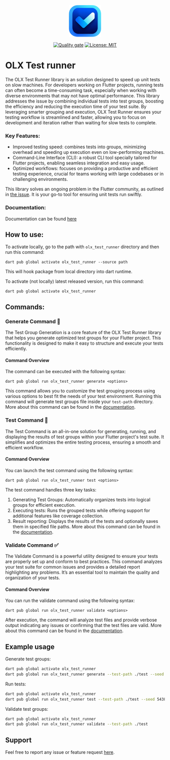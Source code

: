<p align="center">
<img src="https://github.com/olxgroup-oss/olx-test-runner/blob/main/assets/logos/logo_big.png?raw=true" height="100" alt="Test Runner Logo" />
</p>

<p align="center">
<a href="https://github.com/olxgroup-oss/olx-test-runner/actions/"><img src="https://github.com/olxgroup-oss/olx-test-runner/actions/workflows/quality-gate.yml/badge.svg" alt="Quality gate"></a>
<a href="https://opensource.org/licenses/MIT"><img src="https://img.shields.io/badge/license-MIT-purple.svg" alt="License: MIT"></a>
</p>

# OLX Test runner

The OLX Test Runner library is an solution designed to speed up unit tests on slow machines. For
developers working on Flutter projects, running tests can often become a time-consuming task,
especially when working with diverse environments that may not have optimal performance.
This library addresses the issue by combining individual tests into test groups, boosting the
efficiency and reducing the execution time of your test suite. By leveraging smarter grouping and
execution, OLX Test Runner ensures your testing workflow is streamlined and faster, allowing you to
focus on development and iteration rather than waiting for slow tests to complete.

### Key Features:

- Improved testing speed: combines tests into groups, minimizing overhead and speeding up execution
  even on low-performing machines.
- Command-Line Interface (CLI): a robust CLI tool specially tailored for Flutter projects, enabling
  seamless integration and easy usage.
- Optimized workflows: focuses on providing a productive and efficient testing experience, crucial
  for teams working with large codebases or in challenging environments.

This library solves an ongoing problem in the Flutter community, as outlined
in [the issue](https://github.com/flutter/flutter/issues/69429). It is your go-to tool for ensuring
unit tests run swiftly.

### Documentation:

Documentation can be found [here](https://olxgroup-oss.github.io/olx-test-runner/)

## How to use:

To activate locally, go to the path with `olx_test_runner` directory and then run this
command:

```shell
dart pub global activate olx_test_runner --source path
```

This will hook package from local directory into dart runtime.

To activate (not locally) latest released version, run this command:

```shell
dart pub global activate olx_test_runner
```

## Commands:

### Generate Command :dart:

The Test Group Generation is a core feature of the OLX Test Runner library that helps you generate
optimized test groups for your Flutter project. This functionality is designed to make it easy to
structure and execute your tests efficiently.

#### Command Overview

The command can be executed with the following syntax:

```
dart pub global run olx_test_runner generate <options>
```

This command allows you to customize the test grouping process using various options to best fit the
needs of your test environment.
Running this command will generate test groups file inside your `test-path` directory.
More about this command can be found in
the [documentation](https://olxgroup-oss.github.io/olx-test-runner/guides/generate/).

### Test Command :test_tube:

The Test Command is an all-in-one solution for generating, running, and displaying the results of
test groups within your Flutter project's test suite. It simplifies and optimizes the entire testing
process, ensuring a smooth and efficient workflow.

#### Command Overview

You can launch the test command using the following syntax:

```
dart pub global run olx_test_runner test <options>
```

The test command handles three key tasks:

1. Generating Test Groups: Automatically organizes tests into logical groups for efficient
   execution.
2. Executing tests: Runs the grouped tests while offering support for additional features like
   coverage collection.
3. Result reporting: Displays the results of the tests and optionally saves them in specified file
   paths.
   More about this command can be found in
   the [documentation](https://olxgroup-oss.github.io/olx-test-runner/guides/test/).

### Validate Command :white_check_mark:

The Validate Command is a powerful utility designed to ensure your tests are properly set up and
conform to best practices. This command analyzes your test suite for common issues and provides a
detailed report highlighting any problems. It’s an essential tool to maintain the quality and
organization of your tests.

#### Command Overview

You can run the validate command using the following syntax:

```
dart pub global run olx_test_runner validate <options>
```

After execution, the command will analyze test files and provide verbose output indicating any
issues or confirming that the test files are valid.
More about this command can be found in
the [documentation](https://olxgroup-oss.github.io/olx-test-runner/guides/validate/).

## Example usage

Generate test groups:

```bash
dart pub global activate olx_test_runner
dart pub global run olx_test_runner generate --test-path ./test --seed 54382123 --shard-count 3
```

Run tests:

```bash
dart pub global activate olx_test_runner
dart pub global run olx_test_runner test --test-path ./test --seed 54382123 --shard-count 3 --result-path . --coverage
```

Validate test groups:

```bash
dart pub global activate olx_test_runner
dart pub global run olx_test_runner validate --test-path ./test 

```

## Support

Feel free to report any issue or feature
request [here](https://github.com/olxgroup-oss/olx-test-runner/issues).
